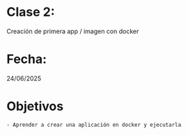 # Clase 2: 
Creación de primera app / imagen con docker

# Fecha: 
24/06/2025

# Objetivos
    - Aprender a crear una aplicación en docker y ejecutarla

    